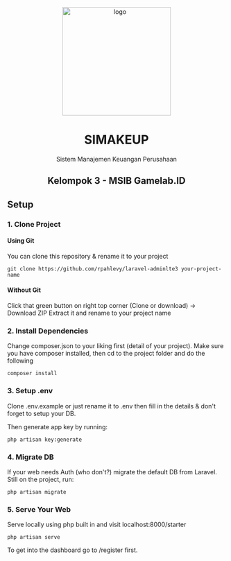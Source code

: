 <center>
<img src="https://cdn.discordapp.com/attachments/875383813411311627/1186903941825437726/SIMAKEUP.png?ex=6594f16f&is=65827c6f&hm=f7439e637dac6e5f2a6e0fef52eed277a0b0218b77b35afc8d167551bae03590&" alt="logo" width="250px">

# SIMAKEUP

Sistem Manajemen Keuangan Perusahaan

## Kelompok 3 - MSIB Gamelab.ID
</center>

## Setup

### 1. Clone Project

#### Using Git

You can clone this repository & rename it to your project

````
git clone https://github.com/rpahlevy/laravel-adminlte3 your-project-name
````

#### Without Git

Click that green button on right top corner (Clone or download) -> Download ZIP
Extract it and rename to your project name

### 2. Install Dependencies

Change composer.json to your liking first (detail of your project). Make sure you have composer installed, then cd to the project folder and do the following

````
composer install
````

### 3. Setup .env

Clone .env.example or just rename it to .env then fill in the details & don't forget to setup your DB.

Then generate app key by running:

````
php artisan key:generate
````

### 4. Migrate DB

If your web needs Auth (who don't?) migrate the default DB from Laravel. Still on the project, run:

````
php artisan migrate
````

### 5. Serve Your Web

Serve locally using php built in and visit localhost:8000/starter

````
php artisan serve
````

To get into the dashboard go to /register first.

